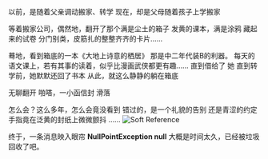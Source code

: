 以前，是随着父亲调动搬家、转学
现在，却是父母随着孩子上学搬家

等着搬家公司，偶然地，翻开了那个满是尘土的箱子
发黄的课本，满是涂鸦
藏起来的试卷
分门别类，皮筋扎的整整齐齐的卡片……

蓦地，看到箱底的一本《大地上诗意的栖居》
那是中二年代装B的利器。
每天的语文课上，若有其事的读着，似乎比漫画武侠都更有趣……
直到借给了   她
直到转学前，她默默还回了书本
从此，就这么静静的躺在箱底


无聊翻开
啪嗒，一小函信封
滑落

怎么会？这么多年，怎么会竟没看到
错过的，是一个礼貌的告别
还是青涩的约定
手指竟在泛黄的封纸上微微颤抖
……
![Soft Reference](http://upload-images.jianshu.io/upload_images/2453618-460d1ea14650d5ca.jpg?imageMogr2/auto-orient/strip%7CimageView2/2/w/1080/q/50)


终于，一条消息映入眼帘
**NullPointException null**
大概是时间太久，已经被垃圾回收了吧。
